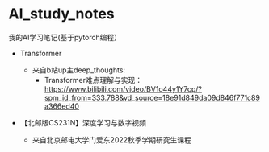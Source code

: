 # AI_study_notes
我的AI学习笔记(基于pytorch编程）

* Transformer
  * 来自b站up主deep_thoughts:
    * Transformer难点理解与实现：https://www.bilibili.com/video/BV1o44y1Y7cp/?spm_id_from=333.788&vd_source=18e91d849da09d846f771c89a366ed40

* 【北邮版CS231N】深度学习与数字视频
  * 来自北京邮电大学门爱东2022秋季学期研究生课程 
